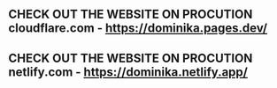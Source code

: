 CHECK OUT THE WEBSITE ON PROCUTION cloudflare.com - https://dominika.pages.dev/
-------------------------------------------------------------------------------
CHECK OUT THE WEBSITE ON PROCUTION netlify.com  - https://dominika.netlify.app/
-------------------------------------------------------------------------------
